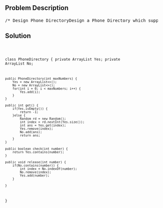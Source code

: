 <!--
<style>
  body { font-family: Arial, sans-serif; }
  .container { max-width: 700px; margin: 0 auto; padding: 10px; }
  .comment-block { background-color: #f9f9f9; padding: 10px; border-left: 5px solid #ccc; overflow-wrap: break-word; white-space: pre-wrap; }
  .code-block { background-color: #f4f4f4; padding: 10px; border: 1px solid #ddd; overflow-wrap: break-word; white-space: pre-wrap; }
</style>
-->

<div class='container'>
<h2>Problem Description</h2>
<div class='comment-block'>
<pre>
/* Design Phone DirectoryDesign a Phone Directory which supports the following operations:get: Provide a number which is not assigned to anyone.check: Check if a number is available or not.release: Recycle or release a number.Example:// Init a phone directory containing a total of 3 numbers: 0, 1, and 2.PhoneDirectory directory = new PhoneDirectory(3);// It can return any available phone number. Here we assume it returns 0.directory.get();// Assume it returns 1.directory.get();// The number 2 is available, so return true.directory.check(2);// It returns 2, the only number that is left.directory.get();// The number 2 is no longer available, so return false.directory.check(2);// Release number 2 back to the pool.directory.release(2);// Number 2 is available again, return true.directory.check(2);*//* 知识点: Random rd = new Random();          rd.nextInt(n): return int 0 ~ n - 1*/    /** Initialize your data structure here        @param maxNumbers - The maximum numbers that can be stored in the phone directory. */    /** Provide a number which is not assigned to anyone.        @return - Return an available number. Return -1 if none is available. */    /** Check if a number is available or not. */    /** Recycle or release a number. *//** * Your PhoneDirectory object will be instantiated and called as such: * PhoneDirectory obj = new PhoneDirectory(maxNumbers); * int param_1 = obj.get(); * boolean param_2 = obj.check(number); * obj.release(number); */</pre>
</div>

<h2>Solution</h2>
<div class='code-block'>
<pre><code class='language-java'>

class PhoneDirectory {
    private ArrayList<Integer> Yes;
    private ArrayList<Integer> No;
    
    public PhoneDirectory(int maxNumbers) {
        Yes = new ArrayList<>();
        No = new ArrayList<>();
        for(int i = 0; i < maxNumbers; i++) {
            Yes.add(i);
        }
    }
    
    public int get() {
        if(Yes.isEmpty()) {
            return -1;
        }else {
            Random rd = new Random();
            int index = rd.nextInt(Yes.size());
            int ans = Yes.get(index);
            Yes.remove(index);
            No.add(ans);
            return ans;
        }      
    }
    
    public boolean check(int number) {
        return Yes.contains(number);
    }
    
    public void release(int number) {
        if(No.contains(number)) {
            int index = No.indexOf(number);
            No.remove(index);
            Yes.add(number);
        }
        
    }
}

</code></pre>
</div>
</div>
